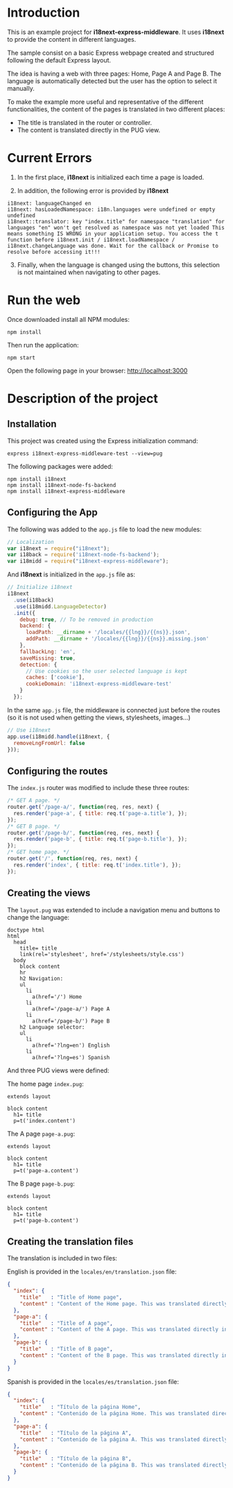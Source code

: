 # Introduction
This is an example project for **i18next-express-middleware**. It uses **i18next** to provide the content in different languages.

The sample consist on a basic Express webpage created and structured following the default Express layout.

The idea is having a web with three pages: Home, Page A and Page B. The language is automatically detected but the user has the option to select it manually.

To make the example more useful and representative of the different functionalities, the content of the pages is translated in two different places:
* The title is translated in the router or controller.
* The content is translated directly in the PUG view.

# Current Errors
1. In the first place, **i18next** is initialized each time a page is loaded.

2. In addition, the following error is provided by **i18next**
```
i18next: languageChanged en
i18next: hasLoadedNamespace: i18n.languages were undefined or empty undefined
i18next::translator: key "index.title" for namespace "translation" for languages "en" won't get resolved as namespace was not yet loaded This means something IS WRONG in your application setup. You access the t function before i18next.init / i18next.loadNamespace / i18next.changeLanguage was done. Wait for the callback or Promise to resolve before accessing it!!!
```

3. Finally, when the language is changed using the buttons, this selection is not maintained when navigating to other pages.


# Run the web
Once downloaded install all NPM modules:
```
npm install
```

Then run the application:
```
npm start
```

Open the following page in your browser:
[http://localhost:3000](http://localhost:3000)


# Description of the project
## Installation
This project was created using the Express initialization command:
```
express i18next-express-middleware-test --view=pug
```

The following packages were added:
```
npm install i18next
npm install i18next-node-fs-backend
npm install i18next-express-middleware
```

## Configuring the App
The following was added to the `app.js` file to load the new modules:
```js
// Localization
var i18next = require("i18next");
var i18back = require('i18next-node-fs-backend');
var i18midd = require("i18next-express-middleware");
```

And **i18next** is initialized in the `app.js` file as:
```js
// Initialize i18next
i18next
  .use(i18back)
  .use(i18midd.LanguageDetector)
  .init({
    debug: true, // To be removed in production
    backend: {
      loadPath: __dirname + '/locales/{{lng}}/{{ns}}.json',
      addPath: __dirname + '/locales/{{lng}}/{{ns}}.missing.json'
    },
    fallbackLng: 'en',
    saveMissing: true,
    detection: {
      // Use cookies so the user selected language is kept
      caches: ['cookie'],
      cookieDomain: 'i18next-express-middleware-test'
    }
  });
```

In the same `app.js` file, the middleware is connected just before the routes (so it is not used when getting the views, stylesheets, images...) 
```js
// Use i18next
app.use(i18midd.handle(i18next, {
  removeLngFromUrl: false
}));
```


## Configuring the routes
The `index.js` router was modified to include these three routes:
```js
/* GET A page. */
router.get('/page-a/', function(req, res, next) {
  res.render('page-a', { title: req.t('page-a.title'), });
});
/* GET B page. */
router.get('/page-b/', function(req, res, next) {
  res.render('page-b', { title: req.t('page-b.title'), });
});
/* GET home page. */
router.get('/', function(req, res, next) {
  res.render('index', { title: req.t('index.title'), });
});
```



## Creating the views
The `layout.pug` was extended to include a navigation menu and buttons to change the language:
```
doctype html
html
  head
    title= title
    link(rel='stylesheet', href='/stylesheets/style.css')
  body
    block content
    hr
    h2 Navigation:
    ul
      li
        a(href='/') Home
      li
        a(href='/page-a/') Page A
      li
        a(href='/page-b/') Page B
    h2 Language selector:
    ul
      li
        a(href='?lng=en') English
      li
        a(href='?lng=es') Spanish
```

And three PUG views were defined:

The home page `index.pug`:
```
extends layout

block content
  h1= title
  p=t('index.content')
```

The A page `page-a.pug`:
```
extends layout

block content
  h1= title
  p=t('page-a.content')
```

The B page `page-b.pug`:
```
extends layout

block content
  h1= title
  p=t('page-b.content')
```


## Creating the translation files
The translation is included in two files:

English is provided in the `locales/en/translation.json` file:
```json
{
  "index": {
    "title"   : "Title of Home page",
    "content" : "Content of the Home page. This was translated directly in the PUG view. The title translated in the router."
  },
  "page-a": {
    "title"   : "Title of A page",
    "content" : "Content of the A page. This was translated directly in the PUG view. The title translated in the router."
  },
  "page-b": {
    "title"   : "Title of B page",
    "content" : "Content of the B page. This was translated directly in the PUG view. The title translated in the router."
  }
}
```

Spanish is provided in the `locales/es/translation.json` file:
```json
{
  "index": {
    "title"   : "Título de la página Home",
    "content" : "Contenido de la página Home. This was translated directly in the PUG view. The title was translated in the router."
  },
  "page-a": {
    "title"   : "Título de la página A",
    "content" : "Contenido de la página A. This was translated directly in the PUG view. The title was translated in the router."
  },
  "page-b": {
    "title"   : "Título de la página B",
    "content" : "Contenido de la página B. This was translated directly in the PUG view. The title was translated in the router."
  }
}
```
